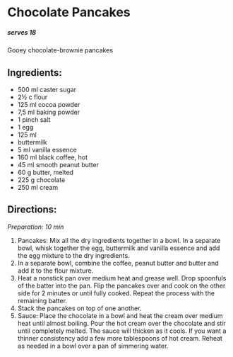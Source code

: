 # Chocolate Pancakes 


##### serves 18
Gooey chocolate-brownie pancakes


## Ingredients:

- 500 ml caster sugar 
- 2½ c flour 
- 125 ml cocoa powder 
- 7,5 ml baking powder 
- 1 pinch salt 
- 1 egg 
- 125 ml 
- buttermilk 
- 5 ml vanilla essence 
- 160 ml black coffee, hot 
- 45 ml smooth peanut butter 
- 60 g butter, melted 
- 225 g chocolate 
- 250 ml cream



## Directions:

*Preparation: 10 min* 

1. Pancakes: Mix all the dry ingredients together in a bowl. In a separate bowl, whisk together the egg, buttermilk and vanilla essence and add the egg mixture to the dry ingredients.
2. In a separate bowl, combine the coffee, peanut butter and butter and add it to the flour mixture.
3. Heat a nonstick pan over medium heat and grease well. Drop spoonfuls of the batter into the pan. Flip the pancakes over and cook on the other side for 2 minutes or until fully cooked. Repeat the process with the remaining batter.
4. Stack the pancakes on top of one another.
5. Sauce: Place the chocolate in a bowl and heat the cream over medium heat until almost boiling. Pour the hot cream over the chocolate and stir until completely melted. The sauce will thicken as it cools. If you want a thinner consistency add a few more tablespoons of hot cream. Reheat as needed in a bowl over a pan of simmering water.